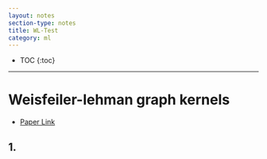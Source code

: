 ```yaml
---
layout: notes
section-type: notes
title: WL-Test
category: ml
---
```


* TOC
{:toc}
---

# Weisfeiler-lehman graph kernels
* [Paper Link](https://www.jmlr.org/papers/volume12/shervashidze11a/shervashidze11a.pdf)

## 1. 